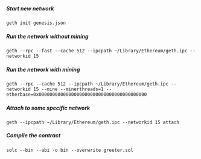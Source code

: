 
##### Start new network

```
geth init genesis.json
```


##### Run the network without mining

```
geth --rpc --fast --cache 512 --ipcpath ~/Library/Ethereum/geth.ipc --networkid 15
```

##### Run the network with mining 

```
geth --rpc --cache 512 --ipcpath ~/Library/Ethereum/geth.ipc --networkid 15 --mine --minerthreads=1 --etherbase=0x0000000000000000000000000000000000000000
```

##### Attach to some specific network

```
geth --ipcpath ~/Library/Ethereum/geth.ipc --networkid 15 attach
```
##### Compile the contract
```
solc --bin --abi -o bin --overwrite greeter.sol
```
